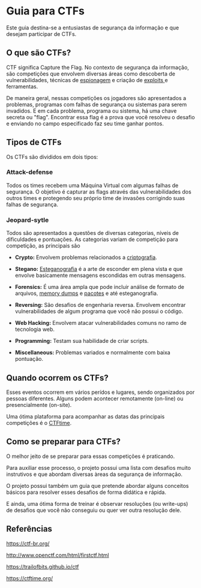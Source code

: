# Guia para CTFs
Este guia destina-se a entusiastas de segurança da informação e que desejam participar de CTFs.

## O que são CTFs?
CTF significa Capture the Flag. No contexto de segurança da informação, são competições que envolvem diversas áreas como descoberta de vulnerabilidades, técnicas de [espionagem](https://en.wikipedia.org/wiki/Tradecraft) e criação de <a href="https://pt.wikipedia.org/wiki/Exploit_(seguran%C3%A7a_de_computadores)"> exploits </a> e ferramentas.

De maneira geral, nessas competições os jogadores são apresentados a problemas, programas com falhas de segurança ou sistemas para serem invadidos. E em cada problema, programa ou sistema, há uma chave secreta ou "flag". Encontrar essa flag é a prova que você resolveu o desafio e enviando no campo especificado faz seu time ganhar pontos.

## Tipos de CTFs

Os CTFs são divididos em dois tipos:

### Attack-defense
Todos os times recebem uma Máquina Virtual com algumas falhas de segurança. O objetivo é capturar as flags através das vulnerabilidades dos outros times e protegendo seu próprio time de invasões corrigindo suas falhas de segurança.

### Jeopard-sytle
Todos são apresentados a questões de diversas categorias, níveis de dificuldades e pontuações. As categorias variam de competição para competição, as principais são

* **Crypto:** Envolvem problemas relacionados a [criptografia](https://en.wikipedia.org/wiki/Outline_of_cryptography).

* **Stegano:** [Esteganografia](https://en.wikipedia.org/wiki/Steganography) é a arte de esconder em plena vista e que envolve basicamente mensagens escondidas em outras mensagens.

* **Forensics:** É uma área ampla que pode incluir análise de formato de arquivos, [memory dumps](https://pt.wikipedia.org/wiki/Core_dump) e  [pacotes](https://en.wikipedia.org/wiki/Packet_analyzer) e até esteganografia.

* **Reversing:** São desafios de engenharia reversa. Envolvem encontrar vulnerabilidades de algum programa que você não possui o código.

* **Web Hacking:**  Envolvem atacar vulnerabilidades comuns no ramo de tecnologia web.

* **Programming:** Testam sua habilidade de criar scripts.

* **Miscellaneous:** Problemas variados e normalmente com baixa pontuação.

## Quando ocorrem os CTFs?
Esses eventos ocorrem em vários perídos e lugares, sendo organizados por pessoas diferentes. Alguns podem acontecer remotamente (on-line) ou presencialmente (on-site).

Uma ótima plataforma para acompanhar as datas das principais competições é o [CTFtime](https://ctftime.org/event/list/upcoming).

## Como se preparar para CTFs?
O melhor jeito de se preparar para essas competições é praticando.

Para auxiliar esse processo, o projeto possui uma lista com desafios muito instrutivos e que abordam diversas àreas da segurança de informação.

O projeto possui também um guia que pretende abordar alguns conceitos básicos para resolver esses desafios de forma didática e rápida.

E ainda, uma ótima forma de treinar é observar resoluções (ou write-ups) de desafios que você não conseguiu ou quer ver outra resolução dele.  

## Referências
https://ctf-br.org/

http://www.openctf.com/html/firstctf.html

https://trailofbits.github.io/ctf

https://ctftime.org/
